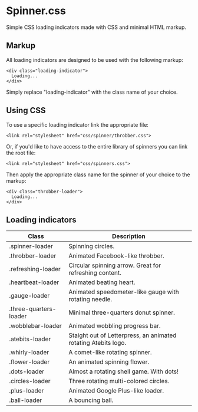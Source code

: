Spinner.css
===========

Simple CSS loading indicators made with CSS and minimal HTML markup.

## Markup

All loading indicators are designed to be used with the following markup:

    <div class="loading-indicator">
      Loading...
    </div>

Simply replace "loading-indicator" with the class name of your choice.

## Using CSS

To use a specific loading indicator link the appropriate file:

    <link rel="stylesheet" href="css/spinner/throbber.css">

Or, if you'd like to have access to the entire library of spinners you can link the root file:

    <link rel="stylesheet" href="css/spinners.css">

Then apply the appropriate class name for the spinner of your choice to the markup:

    <div class="throbber-loader">
      Loading...
    </div>


## Loading indicators

<table>
  <thead>
    <tr>
      <th>Class</th>
      <th>Description</th>
    </tr>
  </thead>
  <tbody>
    <tr>
      <td>.spinner-loader</td>
      <td>Spinning circles.</td>
    </tr>
    <tr>
      <td>.throbber-loader</td>
      <td>Animated Facebook-like throbber.</td>
    </tr>
    <tr>
      <td>.refreshing-loader</td>
      <td>Circular spinning arrow. Great for refreshing content.</td>
    </tr>
    <tr>
      <td>.heartbeat-loader</td>
      <td>Animated beating heart.</td>
    </tr>
    <tr>
      <td>.gauge-loader</td>
      <td>Animated speedometer-like gauge with rotating needle.</td>
    </tr>
    <tr>
      <td>.three-quarters-loader</td>
      <td>Minimal three-quarters donut spinner.</td>
    </tr>
    <tr>
      <td>.wobblebar-loader</td>
      <td>Animated wobbling progress bar.</td>
    </tr>
    <tr>
      <td>.atebits-loader</td>
      <td>Staight out of Letterpress, an animated rotating Atebits logo.</td>
    </tr>
    <tr>
      <td>.whirly-loader</td>
      <td>A comet-like rotating spinner.</td>
    </tr>
    <tr>
      <td>.flower-loader</td>
      <td>An animated spinning flower.</td>
    </tr>
    <tr>
      <td>.dots-loader</td>
      <td>Almost a rotating shell game. With dots!</td>
    </tr>
    <tr>
      <td>.circles-loader</td>
      <td>Three rotating multi-colored circles.</td>
    </tr>
    <tr>
      <td>.plus-loader</td>
      <td>Animated Google Plus-like loader.</td>
    </tr>
    <tr>
      <td>.ball-loader</td>
      <td>A bouncing ball.</td>
    </tr>
  </tbody>
</table>
